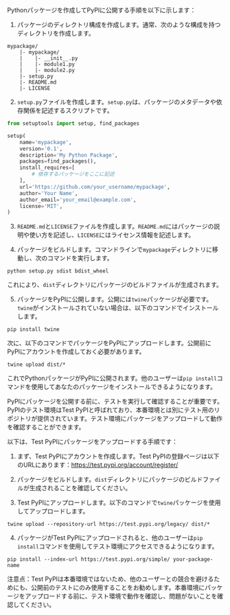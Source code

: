 Pythonパッケージを作成してPyPIに公開する手順を以下に示します：

1. パッケージのディレクトリ構成を作成します。通常、次のような構成を持つディレクトリを作成します。

```
mypackage/
    |- mypackage/
    |    |- __init__.py
    |    |- module1.py
    |    |- module2.py
    |- setup.py
    |- README.md
    |- LICENSE
```

2. `setup.py`ファイルを作成します。`setup.py`は、パッケージのメタデータや依存関係を記述するスクリプトです。

```python
from setuptools import setup, find_packages

setup(
    name='mypackage',
    version='0.1',
    description='My Python Package',
    packages=find_packages(),
    install_requires=[
        # 依存するパッケージをここに記述
    ],
    url='https://github.com/your_username/mypackage',
    author='Your Name',
    author_email='your_email@example.com',
    license='MIT',
)
```

3. `README.md`と`LICENSE`ファイルを作成します。`README.md`にはパッケージの説明や使い方を記述し、`LICENSE`にはライセンス情報を記述します。

4. パッケージをビルドします。コマンドラインで`mypackage`ディレクトリに移動し、次のコマンドを実行します。

```
python setup.py sdist bdist_wheel
```

これにより、`dist`ディレクトリにパッケージのビルドファイルが生成されます。

5. パッケージをPyPIに公開します。公開には`twine`パッケージが必要です。`twine`がインストールされていない場合は、以下のコマンドでインストールします。

```
pip install twine
```

次に、以下のコマンドでパッケージをPyPIにアップロードします。公開前にPyPIにアカウントを作成しておく必要があります。

```
twine upload dist/*
```

これでPythonパッケージがPyPIに公開されます。他のユーザーは`pip install`コマンドを使用してあなたのパッケージをインストールできるようになります。




PyPIにパッケージを公開する前に、テストを実行して確認することが重要です。PyPIのテスト環境はTest PyPIと呼ばれており、本番環境とは別にテスト用のリポジトリが提供されています。テスト環境にパッケージをアップロードして動作を確認することができます。

以下は、Test PyPIにパッケージをアップロードする手順です：

1. まず、Test PyPIにアカウントを作成します。Test PyPIの登録ページは以下のURLにあります：https://test.pypi.org/account/register/

2. パッケージをビルドします。`dist`ディレクトリにパッケージのビルドファイルが生成されることを確認してください。

3. Test PyPIにアップロードします。以下のコマンドで`twine`パッケージを使用してアップロードします。

```
twine upload --repository-url https://test.pypi.org/legacy/ dist/*
```

4. パッケージがTest PyPIにアップロードされると、他のユーザーは`pip install`コマンドを使用してテスト環境にアクセスできるようになります。

```
pip install --index-url https://test.pypi.org/simple/ your-package-name
```

注意点：Test PyPIは本番環境ではないため、他のユーザーとの競合を避けるためにも、公開前のテストにのみ使用することをお勧めします。本番環境にパッケージをアップロードする前に、テスト環境で動作を確認し、問題がないことを確認してください。
